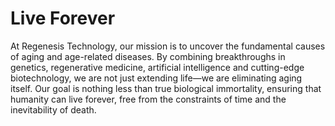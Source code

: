# Live Forever

At Regenesis Technology, our mission is to uncover the fundamental causes of aging
and age-related diseases. By combining breakthroughs in genetics, regenerative
medicine, artificial intelligence and cutting-edge biotechnology, we are not just extending life—we are eliminating aging itself. Our goal is nothing less than true biological immortality, ensuring that humanity can live forever, free from the constraints of time and the inevitability of death.